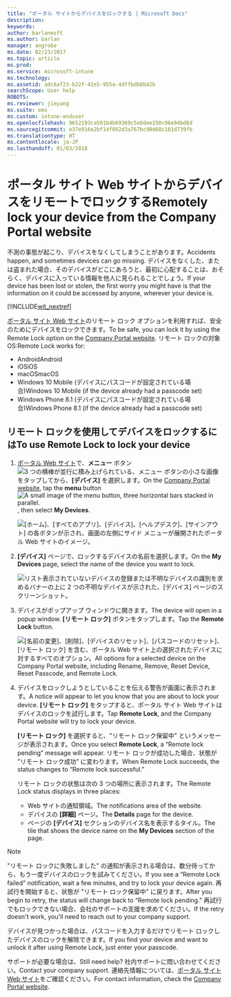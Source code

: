 ```yaml
---
title: "ポータル サイトからデバイスをロックする | Microsoft Docs"
description: 
keywords: 
author: barlanmsft
ms.author: barlan
manager: angrobe
ms.date: 02/23/2017
ms.topic: article
ms.prod: 
ms.service: microsoft-intune
ms.technology: 
ms.assetid: adc6af23-b22f-42e5-955a-4dffbdb8b42b
searchScope: User help
ROBOTS: 
ms.reviewer: jieyang
ms.suite: ems
ms.custom: intune-enduser
ms.openlocfilehash: 9652193ca501b4b69369c5e8dee250c96e94bd6d
ms.sourcegitcommit: e37e916e2bf14f092d3a767bc90d68c181d739fb
ms.translationtype: HT
ms.contentlocale: ja-JP
ms.lasthandoff: 01/03/2018
---
```

# <a name="remotely-lock-your-device-from-the-company-portal-website"></a><span data-ttu-id="e1925-102">ポータル サイト Web サイトからデバイスをリモートでロックする</span><span class="sxs-lookup"><span data-stu-id="e1925-102">Remotely lock your device from the Company Portal website</span></span>

<span data-ttu-id="e1925-103">不測の事態が起こり、デバイスをなくしてしまうことがあります。</span><span class="sxs-lookup"><span data-stu-id="e1925-103">Accidents happen, and sometimes devices can go missing.</span></span> <span data-ttu-id="e1925-104">デバイスをなくした、または盗まれた場合、そのデバイスがどこにあろうと、最初に心配することは、おそらく、デバイスに入っている情報を他人に見られることでしょう。</span><span class="sxs-lookup"><span data-stu-id="e1925-104">If your device has been lost or stolen, the first worry you might have is that the information on it could be accessed by anyone, wherever your device is.</span></span>

[!INCLUDE[wit_nextref](includes/end-user-password-guidance.md)]

<span data-ttu-id="e1925-105">[ポータル サイト Web サイト](https://portal.manage.microsoft.com#HelpDeskDialog)のリモート ロック オプションを利用すれば、安全のためにデバイスをロックできます。</span><span class="sxs-lookup"><span data-stu-id="e1925-105">To be safe, you can lock it by using the Remote Lock option on the [Company Portal website](https://portal.manage.microsoft.com#HelpDeskDialog).</span></span> <span data-ttu-id="e1925-106">リモート ロックの対象 OS:</span><span class="sxs-lookup"><span data-stu-id="e1925-106">Remote Lock works for:</span></span>

* <span data-ttu-id="e1925-107">Android</span><span class="sxs-lookup"><span data-stu-id="e1925-107">Android</span></span>
* <span data-ttu-id="e1925-108">iOS</span><span class="sxs-lookup"><span data-stu-id="e1925-108">iOS</span></span>
* <span data-ttu-id="e1925-109">macOS</span><span class="sxs-lookup"><span data-stu-id="e1925-109">macOS</span></span>
* <span data-ttu-id="e1925-110">Windows 10 Mobile (デバイスにパスコードが設定されている場合)</span><span class="sxs-lookup"><span data-stu-id="e1925-110">Windows 10 Mobile (if the device already had a passcode set)</span></span>
* <span data-ttu-id="e1925-111">Windows Phone 8.1 (デバイスにパスコードが設定されている場合)</span><span class="sxs-lookup"><span data-stu-id="e1925-111">Windows Phone 8.1 (if the device already had a passcode set)</span></span>

## <a name="to-use-remote-lock-to-lock-your-device"></a><span data-ttu-id="e1925-112">リモート ロックを使用してデバイスをロックするには</span><span class="sxs-lookup"><span data-stu-id="e1925-112">To use Remote Lock to lock your device</span></span>

1. <span data-ttu-id="e1925-113">[ポータル Web サイト](https://portal.manage.microsoft.com#HelpDeskDialog)で、__メニュー__ ボタン ![3 つの横棒が並行に積み上げられている、メニュー ボタンの小さな画像](/Intune/whats-new/media/CP_hamburger_menu.png) をタップしてから、__[デバイス]__ を選択します。</span><span class="sxs-lookup"><span data-stu-id="e1925-113">On the [Company Portal website](https://portal.manage.microsoft.com#HelpDeskDialog), tap the __menu__ button ![A small image of the menu button, three horizontal bars stacked in parallel.](/Intune/whats-new/media/CP_hamburger_menu.png), then select __My Devices__.</span></span>

   ![[ホーム]、[すべてのアプリ]、[デバイス]、[ヘルプデスク]、[サインアウト] の各ボタンが示され、画面の左側にサイド メニューが展開されたポータル Web サイトのイメージ。](/media/iwp-expanded-sidebar.png)

2. <span data-ttu-id="e1925-115">__[デバイス]__ ページで、ロックするデバイスの名前を選択します。</span><span class="sxs-lookup"><span data-stu-id="e1925-115">On the __My Devices__ page, select the name of the device you want to lock.</span></span>

   ![リスト表示されていないデバイスの登録または不明なデバイスの識別を求めるバナーの上に 2 つの不明なデバイスが示された、[デバイス] ページのスクリーンショット。](./media/macOS_enroll_002_tap_here_banner.png)

3. <span data-ttu-id="e1925-117">デバイスがポップアップ ウィンドウに開きます。</span><span class="sxs-lookup"><span data-stu-id="e1925-117">The device will open in a popup window.</span></span> <span data-ttu-id="e1925-118">**[リモート ロック]** ボタンをタップします。</span><span class="sxs-lookup"><span data-stu-id="e1925-118">Tap the **Remote Lock** button.</span></span>

   ![<span data-ttu-id="e1925-119">[名前の変更]、[削除]、[デバイスのリセット]、[パスコードのリセット]、[リモート ロック] を含む、ポータル Web サイト上の選択されたデバイスに対するすべてのオプション。</span><span class="sxs-lookup"><span data-stu-id="e1925-119">All options for a selected device on the Company Portal website, including Rename, Remove, Reset Device, Reset Passcode, and Remote Lock.</span></span> ](./media/iwp-screen-with-all-options.png)

4. <span data-ttu-id="e1925-120">デバイスをロックしようとしていることを伝える警告が画面に表示されます。</span><span class="sxs-lookup"><span data-stu-id="e1925-120">A notice will appear to let you know that you are about to lock your device.</span></span> <span data-ttu-id="e1925-121">**[リモート ロック]** をタップすると、ポータル サイト Web サイトはデバイスのロックを試行します。</span><span class="sxs-lookup"><span data-stu-id="e1925-121">Tap **Remote Lock**, and the Company Portal website will try to lock your device.</span></span>

   <span data-ttu-id="e1925-122">**[リモート ロック]** を選択すると、"リモート ロック保留中" というメッセージが表示されます。</span><span class="sxs-lookup"><span data-stu-id="e1925-122">Once you select **Remote Lock**, a “Remote lock pending” message will appear.</span></span>  <span data-ttu-id="e1925-123">リモート ロックが成功した場合、状態が ”リモート ロック成功” に変わります。</span><span class="sxs-lookup"><span data-stu-id="e1925-123">When Remote Lock succeeds, the status changes to “Remote lock successful.”</span></span>

   <span data-ttu-id="e1925-124">リモート ロックの状態は次の 3 つの場所に表示されます。</span><span class="sxs-lookup"><span data-stu-id="e1925-124">The Remote Lock status displays in three places:</span></span>

   * <span data-ttu-id="e1925-125">Web サイトの通知領域。</span><span class="sxs-lookup"><span data-stu-id="e1925-125">The notifications area of the website.</span></span>
   * <span data-ttu-id="e1925-126">デバイスの **[詳細]** ページ。</span><span class="sxs-lookup"><span data-stu-id="e1925-126">The **Details** page for the device.</span></span>
   * <span data-ttu-id="e1925-127">ページの **[デバイス]** セクションのデバイス名を表示するタイル。</span><span class="sxs-lookup"><span data-stu-id="e1925-127">The tile that shows the device name on the **My Devices** section of the page.</span></span>

> [!Note]
> <span data-ttu-id="e1925-128">"リモート ロックに失敗しました" の通知が表示される場合は、数分待ってから、もう一度デバイスのロックを試みてください。</span><span class="sxs-lookup"><span data-stu-id="e1925-128">If you see a “Remote Lock failed” notification, wait a few minutes, and try to lock your device again.</span></span> <span data-ttu-id="e1925-129">再試行を開始すると、状態が "リモート ロック保留中" に戻ります。</span><span class="sxs-lookup"><span data-stu-id="e1925-129">After you begin to retry, the status will change back to “Remote lock pending.”</span></span> <span data-ttu-id="e1925-130">再試行でもロックできない場合、会社のサポートの支援を求めてください。</span><span class="sxs-lookup"><span data-stu-id="e1925-130">If the retry doesn't work, you'll need to reach out to your company support.</span></span>

<span data-ttu-id="e1925-131">デバイスが見つかった場合は、パスコードを入力するだけでリモート ロックしたデバイスのロックを解除できます。</span><span class="sxs-lookup"><span data-stu-id="e1925-131">If you find your device and want to unlock it after using Remote Lock, just enter your passcode.</span></span>

<span data-ttu-id="e1925-132">サポートが必要な場合は、</span><span class="sxs-lookup"><span data-stu-id="e1925-132">Still need help?</span></span> <span data-ttu-id="e1925-133">社内サポートに問い合わせてください。</span><span class="sxs-lookup"><span data-stu-id="e1925-133">Contact your company support.</span></span> <span data-ttu-id="e1925-134">連絡先情報については、[ポータル サイト Web サイト](https://portal.manage.microsoft.com#HelpDeskDialog)をご確認ください。</span><span class="sxs-lookup"><span data-stu-id="e1925-134">For contact information, check the [Company Portal website](https://portal.manage.microsoft.com#HelpDeskDialog).</span></span>
